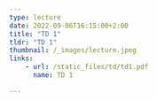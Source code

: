 ```yaml
---
type: lecture
date: 2022-09-06T16:15:00+2:00
title: "TD 1"
tldr: "TD 1"
thumbnail: /_images/lecture.jpeg
links: 
    - url: /static_files/td/td1.pdf
      name: TD 1

---
```

<!-- **Suggested readings & references:**
- [pdf](https://intelligence.org/files/EthicsofAI.pdf) Nick Bostrom &
Eliezer Yudkowsky (2020)  _The Ethics of Artificial Intelligence_ -->
